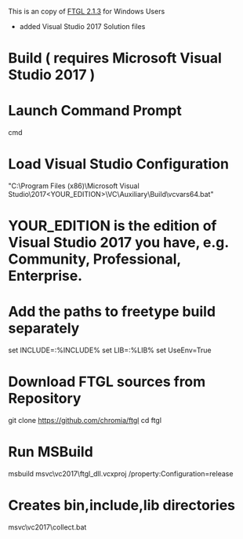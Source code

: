 This is an copy of [FTGL 2.1.3](https://sourceforge.net/projects/ftgl/) for Windows Users

 - added Visual Studio 2017 Solution files
 
# Build ( requires Microsoft Visual Studio 2017 )

# Launch Command Prompt
cmd
# Load Visual Studio Configuration
"C:\Program Files (x86)\Microsoft Visual Studio\2017\<YOUR_EDITION>\VC\Auxiliary\Build\vcvars64.bat"
#     YOUR_EDITION is the edition of Visual Studio 2017 you have, e.g. Community, Professional, Enterprise.
# Add the paths to freetype build separately
set INCLUDE=<path to include dir of freetype>:%INCLUDE%
set LIB=<path to lib dir of freetype>:%LIB%
set UseEnv=True
# Download FTGL sources from Repository
git clone https://github.com/chromia/ftgl
cd ftgl
# Run MSBuild
msbuild msvc\vc2017\ftgl_dll.vcxproj /property:Configuration=release
# Creates bin,include,lib directories
msvc\vc2017\collect.bat
